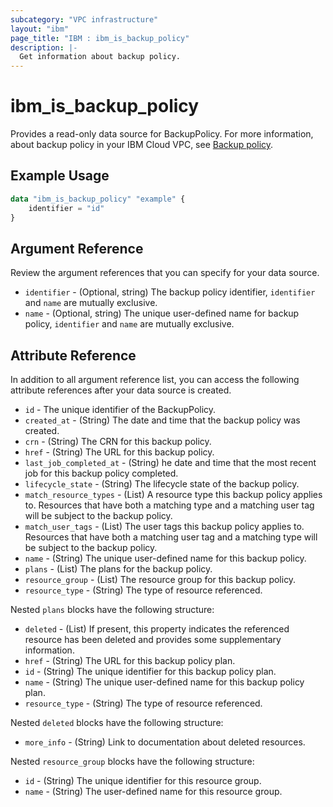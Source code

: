 ```yaml
---
subcategory: "VPC infrastructure"
layout: "ibm"
page_title: "IBM : ibm_is_backup_policy"
description: |-
  Get information about backup policy.
---
```


# ibm\_is_backup_policy

Provides a read-only data source for BackupPolicy. For more information, about backup policy in your IBM Cloud VPC, see [Backup policy](https://cloud.ibm.com/docs/vpc?topic=vpc-creating-backup-policy).

## Example Usage

```terraform
data "ibm_is_backup_policy" "example" {
	identifier = "id"
}
```

## Argument Reference
Review the argument references that you can specify for your data source. 

- `identifier` - (Optional, string) The backup policy identifier, `identifier` and `name` are mutually exclusive.
- `name` - (Optional, string) The unique user-defined name for backup policy, `identifier` and `name` are mutually exclusive.


## Attribute Reference
In addition to all argument reference list, you can access the following attribute references after your data source is created.

- `id` - The unique identifier of the BackupPolicy.
- `created_at` - (String) The date and time that the backup policy was created.
- `crn` - (String) The CRN for this backup policy.
- `href` - (String) The URL for this backup policy.
- `last_job_completed_at` - (String) he date and time that the most recent job for this backup policy completed.
- `lifecycle_state` - (String) The lifecycle state of the backup policy.
- `match_resource_types` - (List) A resource type this backup policy applies to. Resources that have both a matching type and a matching user tag will be subject to the backup policy.
- `match_user_tags` - (List) The user tags this backup policy applies to. Resources that have both a matching user tag and a matching type will be subject to the backup policy.
- `name` - (String) The unique user-defined name for this backup policy.
- `plans` - (List) The plans for the backup policy.
- `resource_group` - (List) The resource group for this backup policy.
- `resource_type` - (String) The type of resource referenced.

Nested `plans` blocks have the following structure:
- `deleted` - (List) If present, this property indicates the referenced resource has been deleted and provides some supplementary information. 
- `href` - (String) The URL for this backup policy plan.
- `id` - (String) The unique identifier for this backup policy plan.
- `name` - (String) The unique user-defined name for this backup policy plan.
- `resource_type` - (String) The type of resource referenced.

Nested `deleted` blocks have the following structure:
- `more_info` - (String) Link to documentation about deleted resources.


Nested `resource_group` blocks have the following structure:
- `id` - (String) The unique identifier for this resource group.
- `name` - (String) The user-defined name for this resource group.

